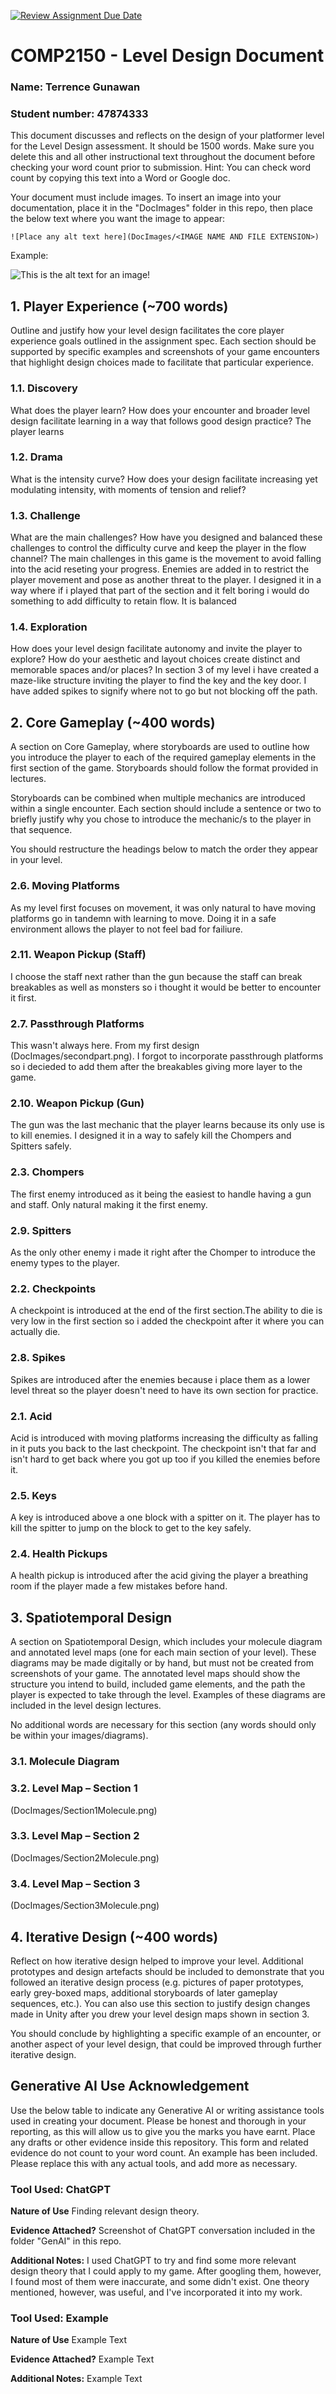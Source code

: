 [![Review Assignment Due Date](https://classroom.github.com/assets/deadline-readme-button-24ddc0f5d75046c5622901739e7c5dd533143b0c8e959d652212380cedb1ea36.svg)](https://classroom.github.com/a/YyUO0xtt)
# COMP2150  - Level Design Document
### Name: Terrence Gunawan
### Student number: 47874333

This document discusses and reflects on the design of your platformer level for the Level Design assessment. It should be 1500 words. Make sure you delete this and all other instructional text throughout the document before checking your word count prior to submission. Hint: You can check word count by copying this text into a Word or Google doc.

Your document must include images. To insert an image into your documentation, place it in the "DocImages" folder in this repo, then place the below text where you want the image to appear:

```
![Place any alt text here](DocImages/<IMAGE NAME AND FILE EXTENSION>)
```

Example:

![This is the alt text for an image!](DocImages/exampleimage.png)

## 1. Player Experience (~700 words)
Outline and justify how your level design facilitates the core player experience goals outlined in the assignment spec. Each section should be supported by specific examples and screenshots of your game encounters that highlight design choices made to facilitate that particular experience.

### 1.1. Discovery
What does the player learn? How does your encounter and broader level design facilitate learning in a way that follows good design practice?
The player learns 
### 1.2. Drama
What is the intensity curve? How does your design facilitate increasing yet modulating intensity, with moments of tension and relief? 

### 1.3. Challenge
What are the main challenges? How have you designed and balanced these challenges to control the difficulty curve and keep the player in the flow channel?
The main challenges in this game is the movement to avoid falling into the acid reseting your progress. Enemies are added in to restrict the player movement and pose as another threat to the player. I designed it in a way where if i played that part of the section and it felt boring i would do something to add difficulty to retain flow. It is balanced 
### 1.4. Exploration
How does your level design facilitate autonomy and invite the player to explore? How do your aesthetic and layout choices create distinct and memorable spaces and/or places?
In section 3 of my level i have created a maze-like structure inviting the player to find the key and the key door. I have added spikes to signify where not to go but not blocking off the path. 

## 2. Core Gameplay (~400 words)
A section on Core Gameplay, where storyboards are used to outline how you introduce the player to each of the required gameplay elements in the first section of the game. Storyboards should follow the format provided in lectures.

Storyboards can be combined when multiple mechanics are introduced within a single encounter. Each section should include a sentence or two to briefly justify why you chose to introduce the mechanic/s to the player in that sequence.

You should restructure the headings below to match the order they appear in your level.

### 2.6. Moving Platforms
As my level first focuses on movement, it was only natural to have moving platforms go in tandemn with learning to move. Doing it in a safe environment allows the player to not feel bad for failiure.

### 2.11. Weapon Pickup (Staff)
I choose the staff next rather than the gun because the staff can break breakables as well as monsters so i thought it would be better to encounter it first.
### 2.7. Passthrough Platforms
This wasn't always here. From my first design (DocImages/secondpart.png). I forgot to incorporate passthrough platforms so i decieded to add them after the breakables giving more layer to the game.
### 2.10. Weapon Pickup (Gun)
The gun was the last mechanic that the player learns because its only use is to kill enemies. I designed it in a way to safely kill the Chompers and Spitters safely.
### 2.3. Chompers
The first enemy introduced as it being the easiest to handle having a gun and staff. Only natural making it the first enemy.
### 2.9. Spitters
As the only other enemy i made it right after the Chomper to introduce the enemy types to the player.
### 2.2. Checkpoints
A checkpoint is introduced at the end of the first section.The ability to die is very low in the first section so i added the checkpoint after it where you can actually die.
### 2.8. Spikes
Spikes are introduced after the enemies because i place them as a lower level threat so the player doesn't need to have its own section for practice.
### 2.1. Acid
Acid is introduced with moving platforms increasing the difficulty as falling in it puts you back to the last checkpoint. The checkpoint isn't that far and isn't hard to get back where you got up too if you killed the enemies before it. 
### 2.5. Keys
A key is introduced above a one block with a spitter on it. The player has to kill the spitter to jump on the block to get to the key safely. 
### 2.4. Health Pickups
A health pickup is introduced after the acid giving the player a breathing room if the player made a few mistakes before hand.









## 3. Spatiotemporal Design
A section on Spatiotemporal Design, which includes your molecule diagram and annotated level maps (one for each main section of your level). These diagrams may be made digitally or by hand, but must not be created from screenshots of your game. The annotated level maps should show the structure you intend to build, included game elements, and the path the player is expected to take through the level. Examples of these diagrams are included in the level design lectures.

No additional words are necessary for this section (any words should only be within your images/diagrams).
 
### 3.1. Molecule Diagram

### 3.2. Level Map – Section 1
(DocImages/Section1Molecule.png)
### 3.3.	Level Map – Section 2
(DocImages/Section2Molecule.png)
### 3.4.	Level Map – Section 3
(DocImages/Section3Molecule.png)
## 4. Iterative Design (~400 words)
Reflect on how iterative design helped to improve your level. Additional prototypes and design artefacts should be included to demonstrate that you followed an iterative design process (e.g. pictures of paper prototypes, early grey-boxed maps, additional storyboards of later gameplay sequences, etc.). You can also use this section to justify design changes made in Unity after you drew your level design maps shown in section 3. 

You should conclude by highlighting a specific example of an encounter, or another aspect of your level design, that could be improved through further iterative design.

## Generative AI Use Acknowledgement

Use the below table to indicate any Generative AI or writing assistance tools used in creating your document. Please be honest and thorough in your reporting, as this will allow us to give you the marks you have earnt. Place any drafts or other evidence inside this repository. This form and related evidence do not count to your word count.
An example has been included. Please replace this with any actual tools, and add more as necessary.


### Tool Used: ChatGPT
**Nature of Use** Finding relevant design theory.

**Evidence Attached?** Screenshot of ChatGPT conversation included in the folder "GenAI" in this repo.

**Additional Notes:** I used ChatGPT to try and find some more relevant design theory that I could apply to my game. After googling them, however, I found most of them were inaccurate, and some didn't exist. One theory mentioned, however, was useful, and I've incorporated it into my work.

### Tool Used: Example
**Nature of Use** Example Text

**Evidence Attached?** Example Text

**Additional Notes:** Example Text


